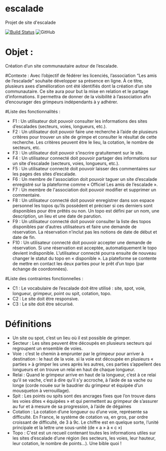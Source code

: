 # escalade
Projet de site d'escalade

[![Build Status](https://travis-ci.com/pedsf1968/escalade.svg?branch=master)](https://travis-ci.com/pedsf1968/escalade)
![GitHub](https://img.shields.io/github/license/pedsf1968/escalade)

# Objet :
Création d’un site communautaire autour de l’escalade.

#Contexte :
Avec l’objectif de fédérer les licenciés, l’association “Les amis de l’escalade”
souhaite développer sa présence en ligne. À ce titre, plusieurs axes d’amélioration
ont été identifiés dont la création d’un site communautaire.
Ce site aura pour but la mise en relation et le partage d’informations. Il permettra
de donner de la visibilité à l’association afin d’encourager des grimpeurs
indépendants à y adhérer.

#Liste des fonctionnalités :
- F1 : Un utilisateur doit pouvoir consulter les informations des sites
d’escalades (secteurs, voies, longueurs, etc.).
- F2 : Un utilisateur doit pouvoir faire une recherche à l’aide de plusieurs
critères pour trouver un site de grimpe et consulter le résultat de cette
recherche. Les critères peuvent être le lieu, la cotation, le nombre de
secteurs, etc.
- F3 : Un utilisateur doit pouvoir s’inscrire gratuitement sur le site.
- F4 : Un utilisateur connecté doit pouvoir partager des informations sur un
site d’escalade (secteurs, voies, longueurs, etc.).
- F5 : Un utilisateur connecté doit pouvoir laisser des commentaires sur les
pages des sites d’escalade.
- F6 : Un membre de l'association doit pouvoir taguer un site d’escalade
enregistré sur la plateforme comme « Officiel Les amis de l’escalade ».
- F7 : Un membre de l'association doit pouvoir modifier et supprimer un
commentaire.
- F8 : Un utilisateur connecté doit pouvoir enregistrer dans son espace
personnel les topos qu’ils possèdent et préciser si ces derniers sont
disponibles pour être prêtés ou non.
Un topo est défini par un nom, une description, un lieu et une date de
parution.
- F9 : Un utilisateur connecté doit pouvoir consulter la liste des topos
disponibles par d’autres utilisateurs et faire une demande de réservation.
La réservation n’inclut pas les notions de date de début et date de fin.
- F10 : Un utilisateur connecté doit pouvoir accepter une demande de
réservation. Si une réservation est acceptée, automatiquement le topo
devient indisponible. L’utilisateur connecté pourra ensuite de nouveau
changer le statut du topo en « disponible ».
La plateforme se contente de mettre en contact les deux parties pour le
prêt d’un topo (par échange de coordonnées).

#Liste des contraintes fonctionnelles :
- C1 : Le vocabulaire de l’escalade doit être utilisé : site, spot, voie, longueur,
grimpeur, point ou spit, cotation, topo.
- C2 : Le site doit être responsive.
- C3 : Le site doit être sécurisé.

# Définitions
- Un site ou spot, c’est un lieu où il est possible de grimper.
- Secteur : Les sites peuvent être découpés en plusieurs secteurs qui regroupent un ensemble de voies.
- Voie : c’est le chemin à emprunter par le grimpeur pour arriver à destination : le haut de la voie.
si la voie est découpée en plusieurs « parties » à grimper les unes après les autres, ces parties s’appellent des longueurs et on trouve un relai en haut de chaque longueur.
- Relai : Quand le grimpeur arrive en haut de la longueur, c’est à ce relai qu’il se vache, c’est à dire qu’il s’y accroche, à l’aide de sa vache ou longe (corde nouée sur le baudrier du grimpeur et équipée d’un mousqueton à verrouillage).
- Spit : Les points ou spits sont des ancrages fixes que l’on trouve dans les voies dites « équipées » et qui permettent au grimpeur de s’assurer au fur et à mesure de sa progression, à l’aide de dégaines
- Cotation : La cotation d’une longueur ou d’une voie, représente sa difficulté. En France, le système de cotation va, en gros, par ordre croissant de difficulté, de 3 à 9c. Le chiffre est en quelque sorte, l’unité principale et la lettre une sous-unité (de « a » à « c »)
- Topo : C'est est un recueil contenant toutes les informations utiles sur les sites d’escalade d’une région (les secteurs, les voies, leur hauteur, leur cotation, le nombre de points…). Une bible quoi !